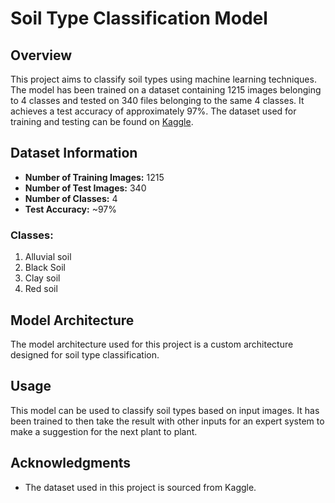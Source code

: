 # Soil Type Classification Model

## Overview

This project aims to classify soil types using machine learning techniques. The model has been trained on a dataset containing 1215 images belonging to 4 classes and tested on 340 files belonging to the same 4 classes. It achieves a test accuracy of approximately 97%. The dataset used for training and testing can be found on [Kaggle](https://www.kaggle.com/datasets/jhislainematchouath/soil-types-dataset).

## Dataset Information

- **Number of Training Images:** 1215
- **Number of Test Images:** 340
- **Number of Classes:** 4
- **Test Accuracy:** ~97%

### Classes:

1. Alluvial soil
2. Black Soil
3. Clay soil
4. Red soil

## Model Architecture

The model architecture used for this project is a custom architecture designed for soil type classification.
## Usage

This model can be used to classify soil types based on input images. It has been trained to then take the result with other inputs for an expert system to make a suggestion for the next plant to plant.



## Acknowledgments

- The dataset used in this project is sourced from Kaggle.

